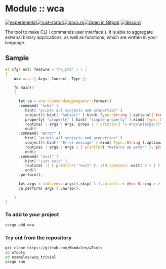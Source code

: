 <!-- {{# generate.module_header{} #}} -->

# Module :: wca
<!--{ generate.module_header.start() }-->
 [![experimental](https://raster.shields.io/static/v1?label=&message=experimental&color=orange)](https://github.com/emersion/stability-badges#experimental)[![rust-status](https://github.com/Wandalen/wTools/actions/workflows/module_wca_push.yml/badge.svg)](https://github.com/Wandalen/wTools/actions/workflows/module_wca_push.yml)[![docs.rs](https://img.shields.io/docsrs/wca?color=e3e8f0&logo=docs.rs)](https://docs.rs/wca)[![Open in Gitpod](https://raster.shields.io/static/v1?label=try&message=online&color=eee&logo=gitpod&logoColor=eee)](https://gitpod.io/#RUN_PATH=.,SAMPLE_FILE=sample%2Frust%2Fwca_trivial%2Fsrc%2Fmain.rs,RUN_POSTFIX=--example%20wca_trivial/https://github.com/Wandalen/wTools)
[![discord](https://img.shields.io/discord/872391416519737405?color=eee&logo=discord&logoColor=eee&label=ask)](https://discord.gg/m3YfbXpUUY)
<!--{ generate.module_header.end }-->

The tool to make CLI ( commands user interface ). It is able to aggregate external binary applications, as well as functions, which are written in your language.

## Sample

<!-- {{# generate.module{} #}} -->

```rust
#[ cfg( not( feature = "no_std" ) ) ]
{
    use wca::{ Args, Context, Type };

    fn main()
    {

      let ca = wca::CommandsAggregator::former()
      .command( "echo" )
        .hint( "prints all subjects and properties" )
        .subject().hint( "Subject" ).kind( Type::String ).optional( true ).end()
        .property( "property" ).hint( "simple property" ).kind( Type::String ).optional( true ).end()
        .routine( | args : Args, props | { println!( "= Args\n{args:?}\n\n= Properties\n{props:?}\n" ) } )
        .end()
      .command( "error" )
        .hint( "prints all subjects and properties" )
        .subject().hint( "Error message" ).kind( Type::String ).optional( true ).end()
        .routine( | args : Args | { println!( "Returns an error" ); Err( format!( "{}", args.get_owned::< String >( 0 ).unwrap_or_default() ) ) } )
        .end()
      .command( "exit" )
        .hint( "just exit" )
        .routine( || { println!( "exit" ); std::process::exit( 0 ) } )
        .end()
      .perform();

      let args = std::env::args().skip( 1 ).collect::< Vec< String > >();
      ca.perform( args ).unwrap();

    }
}
```

### To add to your project

```sh
cargo add wca
```

### Try out from the repository

```sh
git clone https://github.com/Wandalen/wTools
cd wTools
cd examples/wca_trivial
cargo run
```
